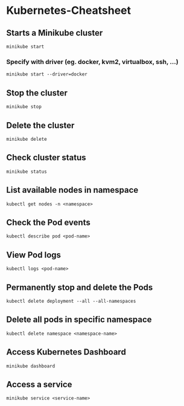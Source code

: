 # Kubernetes-Cheatsheet
## Starts a Minikube cluster
```
minikube start
```

### Specify with driver (eg. docker, kvm2, virtualbox, ssh, ...)
```
minikube start --driver=docker
```

## Stop the cluster
```
minikube stop
```

## Delete the cluster
```
minikube delete
```

## Check cluster status
```
minikube status
```

## List available nodes in namespace
```
kubectl get nodes -n <namespace>
```

## Check the Pod events
```
kubectl describe pod <pod-name>
```

## View Pod logs
```
kubectl logs <pod-name>
```

## Permanently stop and delete the Pods
```
kubectl delete deployment --all --all-namespaces
```

## Delete all pods in specific namespace
```
kubectl delete namespace <namespace-name>
```

## Access Kubernetes Dashboard
```
minikube dashboard
```

## Access a service
```
minikube service <service-name>
```
